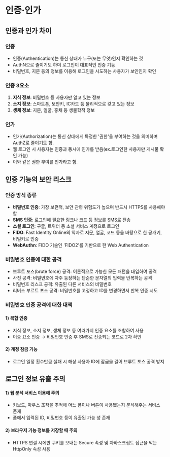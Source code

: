 # 인증·인가

## 인증과 인가 차이

### 인증
- 인증(Authentication)는 통신 상대가 누구(또는 무엇)인지 확인하는 것
- AuthN으로 줄이기도 하며 로그인이 대표적인 인증 기능
- 비밀번호, 지문 등의 정보를 이용해 로그인을 시도하는 사용자가 보인인지 확인

### 인증 3요소
1. **지식 정보**: 비밀번호 등 사용자만 알고 있는 정보
2. **소지 정보**: 스마트폰, 보안키, IC카드 등 물리적으로 갖고 있는 정보
3. **생체 정보**: 지문, 얼굴, 홍채 등 생물학적 정보

### 인가
- 인가(Authorization)는 통신 상대에게 특정한 '권한'을 부여하는 것을 의미하며 AuthZ로 줄이기도 함.
- 웹 로그인 시 사용자는 인증과 동시에 인가를 받음(ex.로그인한 사용자만 게시물 확인 가능)
- 이와 같은 권한 부여를 인가라고 함.

## 인증 기능의 보안 리스크

### 인증 방식 종류
- **비밀번호 인증**: 가장 보편적, 보안 관련 위험도가 높으며 반드시 HTTPS를 사용해야 함
- **SMS 인증**: 로그인에 필요한 링크나 코드 등 정보를 SMS로 전송
- **소셜 로그인**: 구글, 트위터 등 소셜 서비스 계정으로 로그인
- **FIDO**: Fast Identity Online의 약자로 지문, 얼굴, 코드 등을 바탕으로 한 공개키, 비밀키로 인증
- **WebAuthn**: FIDO 기술인 'FIDO2'를 기반으로 한 Web Authentication

### 비밀번호 인증에 대한 공격
- 브루트 포스(brute force) 공격: 이론적으로 가능한 모든 패턴을 대입하여 공격
- 사전 공격: 비밀번호에 자주 등장하는 단순한 문자열의 입력을 반복하는 공격
- 비밀번호 리스크 공격: 유출된 다른 서비스의 비밀번호
- 리버스 부르트 포스 공격: 비밀번호를 고정하고 ID를 변경하면서 반복 인증 시도

### 비밀번호 인증 공격에 대한 대책

#### 1) 복합 인증
- 지식 정보, 소지 정보, 생체 정보 등 여러가지 인증 요소를 조합하여 사용
- 이중 요소 인증 → 비밀번호 인증 후 SMS로 전송되는 코드로 2차 확인

#### 2) 계정 잠금 기능
- 로그인 일정 횟수만큼 실패 시 해상 사용자 ID에 잠금을 걸어 브루트 포스 공격 방지

## 로그인 정보 유출 주의
#### 1) 웹 분석 서비스 이용에 주의
- 키보드, 마우스 조작을 추적해 어느 폼이나 버튼이 사용됐는지 분석해주는 서비스 존재
- 폼에서 입력된 ID, 비밀번호 등이 유출된 가능 성 존재

#### 2) 브라우저 기능 정보를 저장할 때 주의
- HTTPS 연결 시에만 쿠키를 보내는 Secure 속성 및 자바스크립트 접근을 막는 HttpOnly 속성 사용

